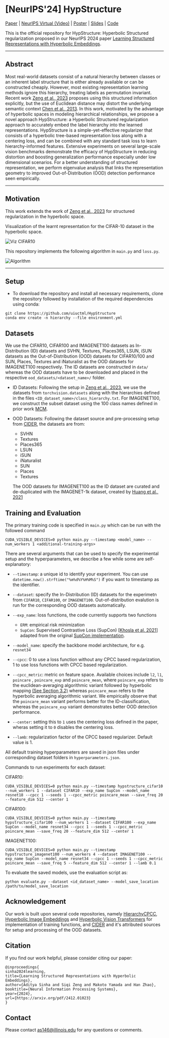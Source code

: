 # [NeurIPS'24] HypStructure
[Paper](https://arxiv.org/pdf/2412.01023) | [NeurIPS Virtual (Video)](https://neurips.cc/virtual/2024/poster/93170) | [Poster](https://neurips.cc/media/PosterPDFs/NeurIPS%202024/93170.png?t=1731743482.698525) | [Slides](https://neurips.cc/media/neurips-2024/Slides/93170.pdf) | [Code](https://github.com/uiuctml/HypStructure) 

This is the official repository for HypStructure: Hyperbolic Structured regularization proposed in our NeurIPS 2024 paper [Learning Structured Representations with Hyperbolic Embeddings](https://arxiv.org/pdf/2412.01023).

---
## Abstract
Most real-world datasets consist of a natural hierarchy between classes or an inherent label structure that is either already available or can be constructed cheaply. However, most existing representation learning methods ignore this hierarchy, treating labels as permutation invariant. Recent work [Zeng et al., 2023](https://openreview.net/pdf?id=7J-30ilaUZM) proposes using this structured information explicitly, but the use of Euclidean distance may distort the underlying semantic context [Chen et al., 2013](https://arxiv.org/pdf/1201.1717). In this work, motivated by the advantage of hyperbolic spaces in modeling hierarchical relationships, we propose a novel approach HypStructure: a Hyperbolic Structured regularization approach to accurately embed the label hierarchy into the learned representations. HypStructure is a simple-yet-effective regularizer that consists of a hyperbolic tree-based representation loss along with a centering loss, and can be combined with any standard task loss to learn hierarchy-informed features. Extensive experiments on several large-scale vision benchmarks demonstrate the efficacy of HypStructure in reducing distortion and boosting generalization performance especially under low dimensional scenarios. For a better understanding of structured representation, we perform eigenvalue analysis that links the representation geometry to improved Out-of-Distribution (OOD) detection performance seen empirically. 

---
## Motivation

This work extends the work of [Zeng et al., 2023](https://github.com/uiuctml/HierarchyCPCC) for structured regularization in the hyperbolic space. 

Visualization of the learnt representation for the CIFAR-10 dataset in the hyperbolic space.

![Viz CIFAR10](images/cifar10_viz.png)

This repository implements the following algorithm in `main.py` and `loss.py`. 

![Algorithm](images/algorithm.png)

---

## Setup
- To download the repository and install all necessary requirements, clone the repository followed by installation of the required dependencies using conda: 
```
git clone https://github.com/uiuctml/HypStructure
conda env create -n hierarchy --file environment.yml
```

## Datasets

We use the CIFAR10, CIFAR100 and IMAGENET100 datasets as In-Distribution (ID) datasets and SVHN, Textures, Places365, LSUN, iSUN datasets as the Out-of-Distribution (OOD) datasets for CIFAR10/100 and SUN, Places, Textures and iNaturalist as the OOD datasets for IMAGENET100 respectively. The ID datasets are constructed in `data/` whereas the OOD datasets have to be downloaded and placed in the respective `ood_datasets/<dataset_name>/` folder. 

- ID Datasets: Following the setup in [Zeng et al., 2023](https://github.com/uiuctml/HierarchyCPCC), we use the datasets from `torchvision.datasets` along with the hierarchies defined in the files `<ID_dataset_name>/class_hierarchy.txt`. For IMAGENET100, we construct the subset dataset using the 100 class names defined in prior work [MCM](https://github.com/deeplearning-wisc/MCM/blob/main/data/ImageNet100/class_list.txt). 

- OOD Datasets: Following the dataset source and pre-processing setup from [CIDER](https://github.com/deeplearning-wisc/cider), the datasets are from: 
    - SVHN
    - Textures
    - Places365
    - LSUN
    - iSUN
    - iNaturalist
    - SUN
    - Places 
    - Textures

    The OOD datasets for IMAGENET100 as the ID dataset are curated and de-duplicated with the IMAGENET-1k dataset, created by [Huang et al., 2021](https://github.com/deeplearning-wisc/large_scale_ood)


## Training and Evaluation
The primary training code is specified in `main.py` which can be run with the followed command 
```
CUDA_VISIBLE_DEVICES=0 python main.py --timestamp <model_name> --num_workers 1 <additional-training-args>
```

There are several arguments that can be used to specify the experimental setup and the hyperparameters, we describe a few while some are self-explanatory: 


- `--timestamp`: a unique id to identify your experiment. You can use `datetime.now().strftime("%m%d%Y%H%M%S")` if you want to timestamp as the identifier.

- `--dataset`: specify the In-Distribution (ID) datasets for the experimetn from `CIFAR10`, `CIFAR100`, or `IMAGENET100`. Out-of-distribution evalution is run for the corresponding OOD datasets automatically.

- `--exp_name`: loss functions, the code currently supports two functions
    - `ERM`: empirical risk minimization
    - `SupCon`: Supervised Contrastive Loss (SupCon) [[Khosla et al. 2021](https://arxiv.org/pdf/2004.11362)] adapted from the original [SupCon implementation](https://github.com/google-research/google-research/tree/master/supcon).

- `--model_name`: specify the backbone model architecture, for e.g. `resnet34`

- `--cpcc`: 0 to use a loss function without any CPCC based regularization, 1 to use loss functions with CPCC based regularization. 

- `--cpcc_metric`: metric on feature space. Available choices include `l2`, `l1`, `poincare` , `poincare_exp` and `poincare_mean`, where `poincare_exp` refers to the euclidean-averaging algorithmic variant followed by hyperbolic mapping [(See Section 3.2)](https://arxiv.org/pdf/2412.01023) whereas `poincare_mean` refers to the hyperbolic averaging algorithmic variant. We empirically observe that the `poincare_mean` variant performs better for the ID-classification, whereas the `poincare_exp` variant demonstrates better OOD detection performance. 


- `--center`: setting this to `1` uses the centering loss defined in the paper, wheras setting it to `0` disables the centering loss.

- `--lamb`: regularization factor of the CPCC based regularizer. Default value is 1. 

All default training hyperparameters are saved in json files under corresponding dataset folders in `hyperparameters.json`. 

Commands to run experiments for each dataset: 

CIFAR10: 
```
CUDA_VISIBLE_DEVICES=0 python main.py --timestamp hypstructure_cifar10 --num_workers 1 --dataset CIFAR10 --exp_name SupCon --model_name resnet18 --cpcc 1 --seeds 1 --cpcc_metric poincare_mean --save_freq 20 --feature_dim 512 --center 1
```


CIFAR100: 
```
CUDA_VISIBLE_DEVICES=0 python main.py --timestamp hypstructure_cifar100 --num_workers 1 --dataset CIFAR100 --exp_name SupCon --model_name resnet34 --cpcc 1 --seeds 1 --cpcc_metric poincare_mean --save_freq 20 --feature_dim 512 --center 1
```


IMAGENET100: 
```
CUDA_VISIBLE_DEVICES=0 python main.py --timestamp hypstructure_imagenet100 --num_workers 4 --dataset IMAGENET100 --exp_name SupCon --model_name resnet34 --cpcc 1 --seeds 1 --cpcc_metric poincare_mean --save_freq 5 --feature_dim 512 --center 1 --lamb 0.1
```

To evaluate the saved models, use the evaluation script as: 

```
python evaluate.py --dataset <id_dataset_name> --model_save_location /path/to/model_save_location
```


## Acknowledgement
Our work is built upon several code repositories, namely [HierarchyCPCC](https://github.com/uiuctml/HierarchyCPCC), [Hyperbolic Image Embeddings](https://github.com/leymir/hyperbolic-image-embeddings) and [Hyperbolic Vision Transformers](https://github.com/htdt/hyp_metric) for implementation of training functions, and [CIDER](https://github.com/deeplearning-wisc/cider) and it's attributed sources for setup and processing of the OOD datasets. 

## Citation
If you find our work helpful, please consider citing our paper:

```
@inproceedings{
sinha2024learning,
title={Learning Structured Representations with Hyperbolic Embeddings},
author={Aditya Sinha and Siqi Zeng and Makoto Yamada and Han Zhao},
booktitle={Neural Information Processing Systems},
year={2024},
url={https://arxiv.org/pdf/2412.01023}
}
```

## Contact
Please contact as146@illinois.edu for any questions or comments.

